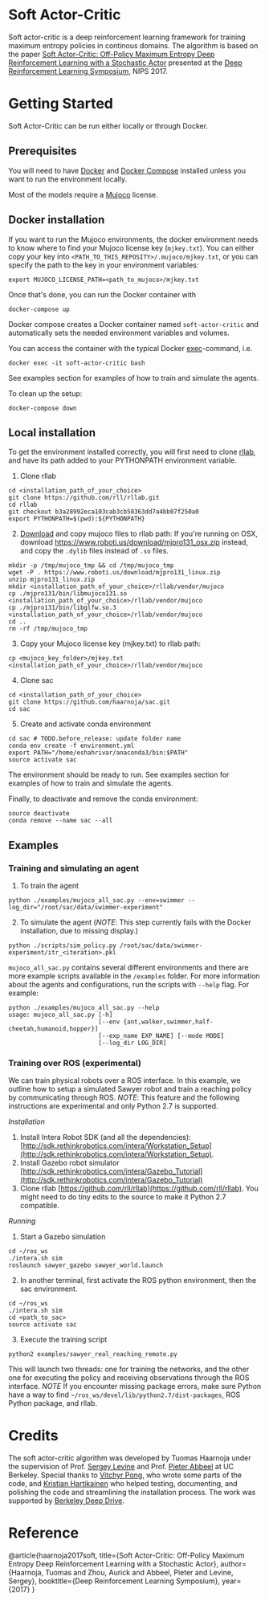 # Soft Actor-Critic
Soft actor-critic is a deep reinforcement learning framework for training maximum entropy policies in continous domains. The algorithm is based on the paper [Soft Actor-Critic: Off-Policy Maximum Entropy Deep Reinforcement Learning with a Stochastic Actor](https://drive.google.com/file/d/0Bxz3x8U2LH_2QllDZVlUQ1BJVEJHeER2YU5mODNaeFZmc3dz/view) presented at the [Deep Reinforcement Learning Symposium](https://sites.google.com/view/deeprl-symposium-nips2017/), NIPS 2017.

# Getting Started

Soft Actor-Critic can be run either locally or through Docker.

## Prerequisites

You will need to have [Docker](https://docs.docker.com/engine/installation/) and [Docker Compose](https://docs.docker.com/compose/install/) installed unless you want to run the environment locally.

Most of the models require a [Mujoco](https://www.roboti.us/license.html) license.

## Docker installation

If you want to run the Mujoco environments, the docker environment needs to know where to find your Mujoco license key (`mjkey.txt`). You can either copy your key into `<PATH_TO_THIS_REPOSITY>/.mujoco/mjkey.txt`, or you can specify the path to the key in your environment variables:

```
export MUJOCO_LICENSE_PATH=<path_to_mujoco>/mjkey.txt
```

Once that's done, you can run the Docker container with

```
docker-compose up
```

Docker compose creates a Docker container named `soft-actor-critic` and automatically sets the needed environment variables and volumes.

You can access the container with the typical Docker [exec](https://docs.docker.com/engine/reference/commandline/exec/)-command, i.e.

```
docker exec -it soft-actor-critic bash
```

See examples section for examples of how to train and simulate the agents.

To clean up the setup:
```
docker-compose down
```

## Local installation

To get the environment installed correctly, you will first need to clone [rllab](https://github.com/rll/rllab), and have its path added to your PYTHONPATH environment variable.

1. Clone rllab
```
cd <installation_path_of_your_choice>
git clone https://github.com/rll/rllab.git
cd rllab
git checkout b3a28992eca103cab3cb58363dd7a4bb07f250a0
export PYTHONPATH=$(pwd):${PYTHONPATH}
```

2. [Download](https://www.roboti.us/index.html) and copy mujoco files to rllab path:
  If you're running on OSX, download https://www.roboti.us/download/mjpro131_osx.zip instead, and copy the `.dylib` files instead of `.so` files.
```
mkdir -p /tmp/mujoco_tmp && cd /tmp/mujoco_tmp
wget -P . https://www.roboti.us/download/mjpro131_linux.zip
unzip mjpro131_linux.zip
mkdir <installation_path_of_your_choice>/rllab/vendor/mujoco
cp ./mjpro131/bin/libmujoco131.so <installation_path_of_your_choice>/rllab/vendor/mujoco
cp ./mjpro131/bin/libglfw.so.3 <installation_path_of_your_choice>/rllab/vendor/mujoco
cd ..
rm -rf /tmp/mujoco_tmp
```

3. Copy your Mujoco license key (mjkey.txt) to rllab path:
```
cp <mujoco_key_folder>/mjkey.txt <installation_path_of_your_choice>/rllab/vendor/mujoco
```

4. Clone sac
```
cd <installation_path_of_your_choice>
git clone https://github.com/haarnoja/sac.git
cd sac
```

5. Create and activate conda environment
```
cd sac # TODO.before_release: update folder name
conda env create -f environment.yml
export PATH="/home/eshahrivar/anaconda3/bin:$PATH"
source activate sac
```

The environment should be ready to run. See examples section for examples of how to train and simulate the agents.

Finally, to deactivate and remove the conda environment:
```
source deactivate
conda remove --name sac --all
```

## Examples
### Training and simulating an agent
1. To train the agent
```
python ./examples/mujoco_all_sac.py --env=swimmer --log_dir="/root/sac/data/swimmer-experiment"
```

2. To simulate the agent (*NOTE*: This step currently fails with the Docker installation, due to missing display.)
```
python ./scripts/sim_policy.py /root/sac/data/swimmer-experiment/itr_<iteration>.pkl
```

`mujoco_all_sac.py` contains several different environments and there are more example scripts available in the  `/examples` folder. For more information about the agents and configurations, run the scripts with `--help` flag. For example:
```
python ./examples/mujoco_all_sac.py --help
usage: mujoco_all_sac.py [-h]
                         [--env {ant,walker,swimmer,half-cheetah,humanoid,hopper}]
                         [--exp_name EXP_NAME] [--mode MODE]
                         [--log_dir LOG_DIR]
```

### Training over ROS (experimental)
We can train physical robots over a ROS interface. In this example, we outline how to setup a simulated Sawyer robot and train a reaching policy by communicating through ROS. *NOTE*: This feature and the following instructions are experimental and only Python 2.7 is supported.

*Installation*
1. Install Intera Robot SDK (and all the dependencies):  [http://sdk.rethinkrobotics.com/intera/Workstation_Setup](http://sdk.rethinkrobotics.com/intera/Workstation_Setup).
2. Install Gazebo robot simulator [http://sdk.rethinkrobotics.com/intera/Gazebo_Tutorial](http://sdk.rethinkrobotics.com/intera/Gazebo_Tutorial)
3. Clone rllab [https://github.com/rll/rllab](https://github.com/rll/rllab). You might need to do tiny edits to the source to make it Python 2.7 compatible.

*Running*
1. Start a Gazebo simulation
```
cd ~/ros_ws
./intera.sh sim
roslaunch sawyer_gazebo sawyer_world.launch
```
2. In another terminal, first activate the ROS python environment, then the sac environment.
```
cd ~/ros_ws
./intera.sh sim
cd <path_to_sac>
source activate sac
```
3. Execute the training script
```
python2 examples/sawyer_real_reaching_remote.py
```
This will launch two threads: one for training the networks, and the other one for executing the policy and receiving observations through the ROS interface. *NOTE* If you encounter missing package errors, make sure Python have a way to find `~/ros_ws/devel/lib/python2.7/dist-packages`, ROS Python package, and rllab.


# Credits
The soft actor-critic algorithm was developed by Tuomas Haarnoja under the supervision of Prof. [Sergey Levine](https://people.eecs.berkeley.edu/~svlevine/) and Prof. [Pieter Abbeel](https://people.eecs.berkeley.edu/~pabbeel/) at UC Berkeley. Special thanks to [Vitchyr Pong](https://github.com/vitchyr), who wrote some parts of the code, and [Kristian Hartikainen](https://github.com/hartikainen) who helped testing, documenting, and polishing the code and streamlining the installation process. The work was supported by [Berkeley Deep Drive](https://deepdrive.berkeley.edu/).

# Reference
@article{haarnoja2017soft,
  title={Soft Actor-Critic: Off-Policy Maximum Entropy Deep Reinforcement Learning with a Stochastic Actor},
  author={Haarnoja, Tuomas and Zhou, Aurick and Abbeel, Pieter and Levine, Sergey},
  booktitle={Deep Reinforcement Learning Symposium},
  year={2017}
}

